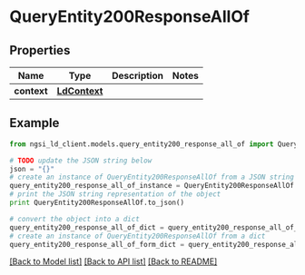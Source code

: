 # QueryEntity200ResponseAllOf


## Properties
Name | Type | Description | Notes
------------ | ------------- | ------------- | -------------
**context** | [**LdContext**](LdContext.md) |  | 

## Example

```python
from ngsi_ld_client.models.query_entity200_response_all_of import QueryEntity200ResponseAllOf

# TODO update the JSON string below
json = "{}"
# create an instance of QueryEntity200ResponseAllOf from a JSON string
query_entity200_response_all_of_instance = QueryEntity200ResponseAllOf.from_json(json)
# print the JSON string representation of the object
print QueryEntity200ResponseAllOf.to_json()

# convert the object into a dict
query_entity200_response_all_of_dict = query_entity200_response_all_of_instance.to_dict()
# create an instance of QueryEntity200ResponseAllOf from a dict
query_entity200_response_all_of_form_dict = query_entity200_response_all_of.from_dict(query_entity200_response_all_of_dict)
```
[[Back to Model list]](../README.md#documentation-for-models) [[Back to API list]](../README.md#documentation-for-api-endpoints) [[Back to README]](../README.md)


